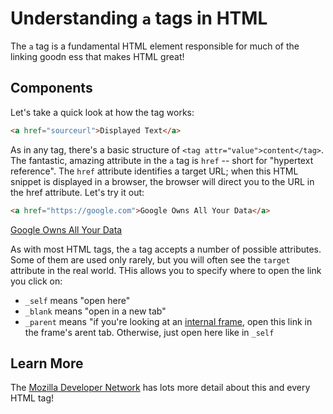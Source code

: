 # Understanding `a` tags in HTML

The `a` tag is a fundamental HTML element responsible for much of the linking goodn ess that makes HTML great!

## Components
Let's take a quick look at how the tag works:

``` html
<a href="sourceurl">Displayed Text</a>
```

As in any tag, there's a basic structure of ```<tag attr="value">content</tag>```. The fantastic, amazing attribute in the `a` tag is `href` -- short for "hypertext reference". The `href` attribute identifies a target URL; when this HTML snippet is displayed in a browser, the browser will direct you to the URL in the href attribute. Let's try it out:

``` html
<a href="https://google.com">Google Owns All Your Data</a>
```

<a href="https://google.com">Google Owns All Your Data</a>

As with most HTML tags, the `a` tag accepts a number of possible attributes. Some of them are used only rarely, but you will often see the `target` attribute in the real world. THis allows you to specify where to open the link you click on:
- `_self` means "open here"
- `_blank` means "open in a new tab"
- `_parent` means "if you're looking at an [internal frame](https://developer.mozilla.org/en/docs/Web/HTML/Element/iframe), open this link in the frame's arent tab. Otherwise, just open here like in `_self`

## Learn More

The [Mozilla Developer Network](https://developer.mozilla.org/en/docs/Web/HTML/Element/a) has lots more detail about this and every HTML tag!

